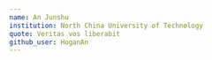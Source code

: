 ```yaml
---
name: An Junshu
institution: North China University of Technology
quote: Veritas vos liberabit
github_user: HoganAn
---
```

